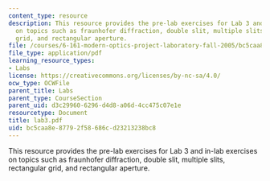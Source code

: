 ```yaml
---
content_type: resource
description: This resource provides the pre-lab exercises for Lab 3 and in-lab exercises
  on topics such as fraunhofer diffraction, double slit, multiple slits, rectangular
  grid, and rectangular aperture.
file: /courses/6-161-modern-optics-project-laboratory-fall-2005/bc5caa8e87792f58686cd23213238bc8_lab3.pdf
file_type: application/pdf
learning_resource_types:
- Labs
license: https://creativecommons.org/licenses/by-nc-sa/4.0/
ocw_type: OCWFile
parent_title: Labs
parent_type: CourseSection
parent_uid: d3c29960-6296-d4d8-a06d-4cc475c07e1e
resourcetype: Document
title: lab3.pdf
uid: bc5caa8e-8779-2f58-686c-d23213238bc8
---
```

This resource provides the pre-lab exercises for Lab 3 and in-lab exercises on topics such as fraunhofer diffraction, double slit, multiple slits, rectangular grid, and rectangular aperture.
